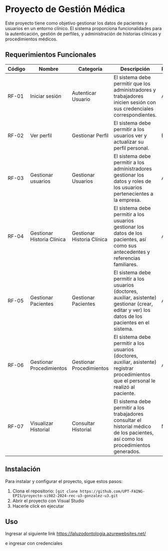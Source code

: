 # Proyecto de Gestión Médica

Este proyecto tiene como objetivo gestionar los datos de pacientes y usuarios en un entorno clínico. El sistema proporciona funcionalidades para la autenticación, gestión de perfiles, y administración de historias clínicas y procedimientos médicos.

## Requerimientos Funcionales

| Código | Nombre                | Categoría             | Descripción                                                                                              | Prioridad |
|--------|-----------------------|-----------------------|----------------------------------------------------------------------------------------------------------|-----------|
| RF-01  | Iniciar sesión        | Autenticar Usuario    | El sistema debe permitir que los administradores y trabajadores inicien sesión con sus credenciales correspondientes. | Alta      |
| RF-02  | Ver perfil            | Gestionar Perfil      | El sistema debe permitir a los usuarios ver y actualizar su perfil personal.                              | Baja      |
| RF-03  | Gestionar usuarios    | Gestionar Usuarios    | El sistema debe permitir a los administradores gestionar los datos y roles de los usuarios pertenecientes a la empresa. | Alta      |
| RF-04  | Gestionar Historia Clínica | Gestionar Historia Clínica | El sistema debe permitir a los usuarios gestionar los datos de los pacientes, así como sus antecedentes y referencias familiares. | Alta      |
| RF-05  | Gestionar Pacientes   | Gestionar Pacientes   | El sistema debe permitir a los usuarios (doctores, auxiliar, asistente) gestionar (crear, editar y ver) los datos de los pacientes en el sistema. | Alta      |
| RF-06  | Gestionar Procedimientos | Gestionar Procedimientos | El sistema debe permitir a los usuarios (doctores, auxiliar, asistente) registrar procedimientos que el personal le realizó al paciente. | Alta      |
| RF-07  | Visualizar Historial  | Consultar Historial   | El sistema debe permitir a los trabajadores consultar el historial médico de los pacientes, así como los procedimientos generados. | Media     |

## Instalación

Para instalar y configurar el proyecto, sigue estos pasos:

1. Clona el repositorio: `[git clone https://github.com/UPT-FAING-EPIS/proyecto-si982-2024-rec-u3-gonzalez-u3.git`
2. Abrir el proyecto con Visual Studio
3. Hacerle click en ejecutar


## Uso
Ingresar al siguiente link
https://laluzodontologia.azurewebsites.net/

e ingresar con credenciales

